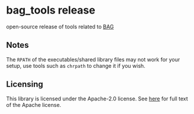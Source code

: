 # bag_tools release

open-source release of tools related to [BAG](https://github.com/bluecheetah/bag)

## Notes

The `RPATH` of the executables/shared library files may not work for your setup, use tools such as `chrpath` to
change it if you wish.


## Licensing

This library is licensed under the Apache-2.0 license.  See [here](LICENSE) for full text of the Apache license.
